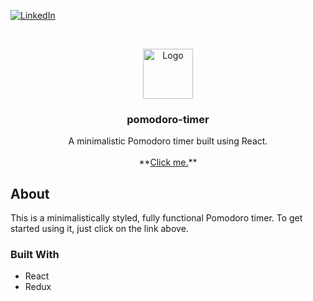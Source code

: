 [![LinkedIn][linkedin-shield]][linkedin-url]



<br />
<p align="center">
  <a href="https://github.com/jpaul121/pomodoro-timer">
    <img src="https://www.materialui.co/materialIcons/av/av_timer_black_192x192.png" alt="Logo" width="80" height="80">
  </a>

  <h3 align="center">pomodoro-timer</h3>

  <p align="center">
    A minimalistic Pomodoro timer built using React. 
    <br />
    <br />
    **<a href="https://jpaul121.github.io/pomodoro-timer/">Click me.</a>**
  </p>
</p>



## About

This is a minimalistically styled, fully functional Pomodoro timer. To get started using it, just click on the link above. 



### Built With

* React
* Redux



<!-- MARKDOWN LINKS & IMAGES -->
[linkedin-shield]: https://img.shields.io/badge/-LinkedIn-black.svg?style=for-the-badge&logo=linkedin&colorB=555
[linkedin-url]: https://www.linkedin.com/in/jean-paul-valencia-93b922140/
